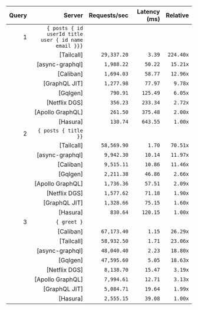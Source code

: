 <!-- PERFORMANCE_RESULTS_START -->

| Query | Server | Requests/sec | Latency (ms) | Relative |
|-------:|--------:|--------------:|--------------:|---------:|
| 1 | `{ posts { id userId title user { id name email }}}` |
|| [Tailcall] | `29,337.20` | `3.39` | `224.40x` |
|| [async-graphql] | `1,988.22` | `50.22` | `15.21x` |
|| [Caliban] | `1,694.03` | `58.77` | `12.96x` |
|| [GraphQL JIT] | `1,277.98` | `77.97` | `9.78x` |
|| [Gqlgen] | `790.91` | `125.49` | `6.05x` |
|| [Netflix DGS] | `356.23` | `233.34` | `2.72x` |
|| [Apollo GraphQL] | `261.50` | `375.48` | `2.00x` |
|| [Hasura] | `130.74` | `643.55` | `1.00x` |
| 2 | `{ posts { title }}` |
|| [Tailcall] | `58,569.90` | `1.70` | `70.51x` |
|| [async-graphql] | `9,942.30` | `10.14` | `11.97x` |
|| [Caliban] | `9,515.11` | `10.86` | `11.46x` |
|| [Gqlgen] | `2,211.38` | `46.86` | `2.66x` |
|| [Apollo GraphQL] | `1,736.36` | `57.51` | `2.09x` |
|| [Netflix DGS] | `1,577.62` | `71.18` | `1.90x` |
|| [GraphQL JIT] | `1,328.66` | `75.15` | `1.60x` |
|| [Hasura] | `830.64` | `120.15` | `1.00x` |
| 3 | `{ greet }` |
|| [Caliban] | `67,173.40` | `1.15` | `26.29x` |
|| [Tailcall] | `58,932.50` | `1.71` | `23.06x` |
|| [async-graphql] | `48,040.40` | `2.23` | `18.80x` |
|| [Gqlgen] | `47,595.60` | `5.05` | `18.63x` |
|| [Netflix DGS] | `8,138.70` | `15.47` | `3.19x` |
|| [Apollo GraphQL] | `7,994.61` | `12.71` | `3.13x` |
|| [GraphQL JIT] | `5,084.71` | `19.64` | `1.99x` |
|| [Hasura] | `2,555.15` | `39.08` | `1.00x` |

<!-- PERFORMANCE_RESULTS_END -->
